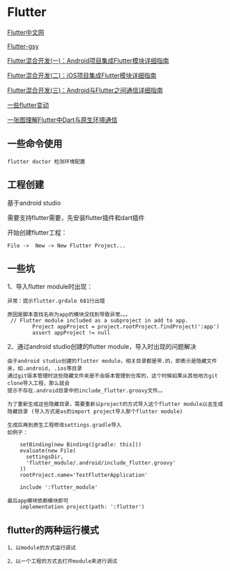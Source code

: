 # Flutter

[Flutter中文网](https://flutterchina.club/)

[Flutter-gsy](https://guoshuyu.cn/home/wx/Flutter-1.html)


[Flutter混合开发(一)：Android项目集成Flutter模块详细指南](https://juejin.im/post/5dc4012df265da4d500f92a5)

[Flutter混合开发(二)：iOS项目集成Flutter模块详细指南](https://juejin.im/post/5dca941df265da4d1713909d)

[Flutter混合开发(三)：Android与Flutter之间通信详细指南](https://juejin.im/post/5dce51edf265da0c0c1fe649)

[一些flutter变动](https://juejin.im/post/5dc90f9a6fb9a04a7a05dc1e)

[一张图理解Flutter中Dart与原生环境通信](https://blog.csdn.net/joye123/article/details/100562767)

## 一些命令使用

    flutter doctor 检测环境配置


## 工程创建

基于android studio

需要支持flutter需要，先安装flutter插件和dart插件

开始创建flutter工程：

    File ->  New -> New Flutter Project...
    
    
## 一些坑

1、导入flutter module时出现：

    异常：提示flutter.grdale 681行出错

    原因是脚本查找名称为app的模块没找到导致异常。。。
     // Flutter module included as a subproject in add to app.
            Project appProject = project.rootProject.findProject(':app')
            assert appProject != null
            
            
            
2、通过android studio创建的flutter module，导入时出现的问题解决

    由于android studio创建的flutter module，相关目录都是带.的，即表示是隐藏文件夹，如.android, .ios等目录
    通过git版本管理时这些隐藏文件夹是不会版本管理到仓库的，这个时候如果从其他地方git clone导入工程，那么就会
    提示不存在.android目录中的include_flutter.groovy文件。。
    
    为了重新生成这些隐藏目录，需要重新以project的方式导入这个flutter module以去生成隐藏目录 (导入方式是as的import project导入那个flutter module)
    
    生成后再到原生工程修改settings.gradle导入
    如例子：
    
        setBinding(new Binding([gradle: this]))
        evaluate(new File(
          settingsDir,
          'flutter_module/.android/include_flutter.groovy'
        ))
        rootProject.name='TestFlutterApplication'
        
        include ':flutter_module'
        
    最后app模块依赖模块即可
        implementation project(path: ':flutter')


## flutter的两种运行模式

    1、以module的方式运行调试
    
    2、以一个工程的方式去打开module来进行调试
    
            
            